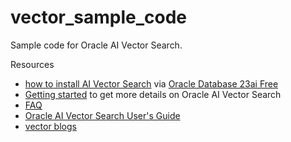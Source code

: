 # vector_sample_code
Sample code for Oracle AI Vector Search.

Resources
- [how to install AI Vector Search](Installation/Oracle%20Database%2023ai%20Free) via [Oracle Database 23ai Free](https://www.oracle.com/database/free/get-started/)
- [Getting started](Overview%20of%20AI%20Vector%20Search/README.md) to get more details on Oracle AI Vector Search
- [FAQ](FAQ/faq.md)
- [Oracle AI Vector Search User's Guide](https://docs.oracle.com/en/database/oracle/oracle-database/23/vecse/index.html)
- [vector blogs](https://blogs.oracle.com/database/post/oracle-announces-general-availability-of-ai-vector-search-in-oracle-database-23ai)
